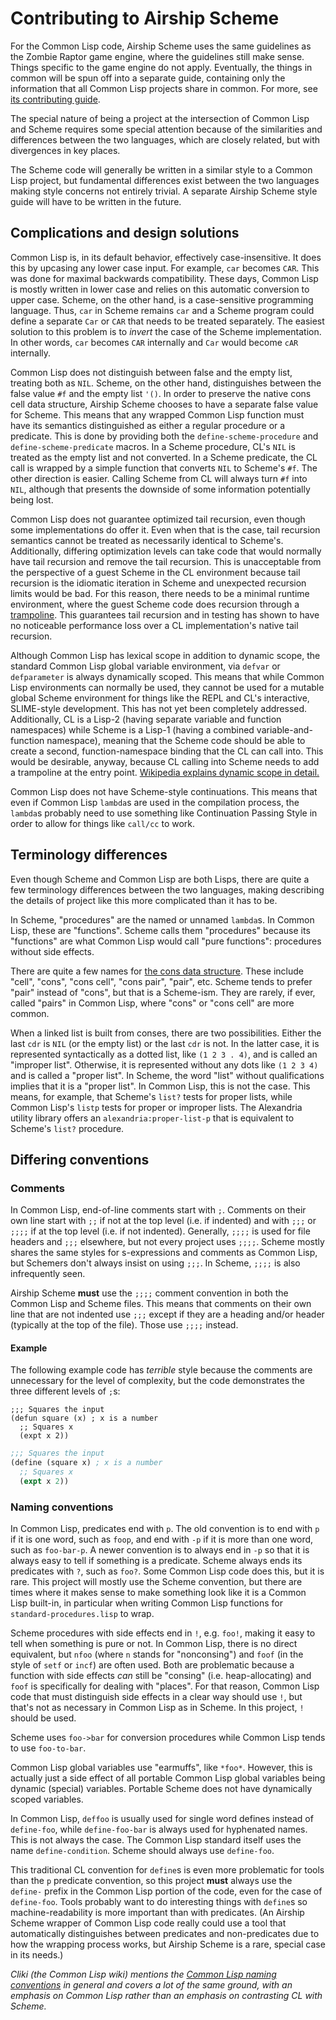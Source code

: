Contributing to Airship Scheme
==============================

For the Common Lisp code, Airship Scheme uses the same guidelines as
the Zombie Raptor game engine, where the guidelines still make sense.
Things specific to the game engine do not apply. Eventually, the
things in common will be spun off into a separate guide, containing
only the information that all Common Lisp projects share in common.
For more, see [its contributing
guide](https://gitlab.com/zombie-raptor/zombie-raptor/-/blob/master/CONTRIBUTING.md).

The special nature of being a project at the intersection of Common
Lisp and Scheme requires some special attention because of the
similarities and differences between the two languages, which are
closely related, but with divergences in key places.

The Scheme code will generally be written in a similar style to a
Common Lisp project, but fundamental differences exist between the two
languages making style concerns not entirely trivial. A separate
Airship Scheme style guide will have to be written in the future.

Complications and design solutions
----------------------------------

Common Lisp is, in its default behavior, effectively case-insensitive.
It does this by upcasing any lower case input. For example, `car`
becomes `CAR`. This was done for maximal backwards compatibility.
These days, Common Lisp is mostly written in lower case and relies on
this automatic conversion to upper case. Scheme, on the other hand, is
a case-sensitive programming language. Thus, `car` in Scheme remains
`car` and a Scheme program could define a separate `Car` or `CAR` that
needs to be treated separately. The easiest solution to this problem
is to *invert* the case of the Scheme implementation. In other words,
`car` becomes `CAR` internally and `Car` would become `cAR`
internally.

Common Lisp does not distinguish between false and the empty list,
treating both as `NIL`. Scheme, on the other hand, distinguishes
between the false value `#f` and the empty list `'()`. In order to
preserve the native cons cell data structure, Airship Scheme chooses
to have a separate false value for Scheme. This means that any wrapped
Common Lisp function must have its semantics distinguished as either a
regular procedure or a predicate. This is done by providing both the
`define-scheme-procedure` and `define-scheme-predicate` macros. In a
Scheme procedure, CL's `NIL` is treated as the empty list and not
converted. In a Scheme predicate, the CL call is wrapped by a simple
function that converts `NIL` to Scheme's `#f`. The other direction is
easier. Calling Scheme from CL will always turn `#f` into `NIL`,
although that presents the downside of some information potentially
being lost.

Common Lisp does not guarantee optimized tail recursion, even though
some implementations do offer it. Even when that is the case, tail
recursion semantics cannot be treated as necessarily identical to
Scheme's. Additionally, differing optimization levels can take code
that would normally have tail recursion and remove the tail recursion.
This is unacceptable from the perspective of a guest Scheme in the CL
environment because tail recursion is the idiomatic iteration in
Scheme and unexpected recursion limits would be bad. For this reason,
there needs to be a minimal runtime environment, where the guest
Scheme code does recursion through a
[trampoline](https://en.wikipedia.org/wiki/Trampoline_(computing)).
This guarantees tail recursion and in testing has shown to have no
noticeable performance loss over a CL implementation's native tail
recursion.

Although Common Lisp has lexical scope in addition to dynamic scope,
the standard Common Lisp global variable environment, via `defvar` or
`defparameter` is always dynamically scoped. This means that while
Common Lisp environments can normally be used, they cannot be used for
a mutable global Scheme environment for things like the REPL and CL's
interactive, SLIME-style development. This has not yet been completely
addressed. Additionally, CL is a Lisp-2 (having separate variable and
function namespaces) while Scheme is a Lisp-1 (having a combined
variable-and-function namespace), meaning that the Scheme code should
be able to create a second, function-namespace binding that the CL can
call into. This would be desirable, anyway, because CL calling into
Scheme needs to add a trampoline at the entry point. [Wikipedia
explains dynamic scope in
detail.](https://en.wikipedia.org/wiki/Scope_(computer_science)#Dynamic_scoping)

Common Lisp does not have Scheme-style continuations. This means that
even if Common Lisp `lambda`s are used in the compilation process, the
`lambda`s probably need to use something like Continuation Passing
Style in order to allow for things like `call/cc` to work.

Terminology differences
-----------------------

Even though Scheme and Common Lisp are both Lisps, there are quite a
few terminology differences between the two languages, making
describing the details of project like this more complicated than it
has to be.

In Scheme, "procedures" are the named or unnamed `lambda`s. In Common
Lisp, these are "functions". Scheme calls them "procedures" because
its "functions" are what Common Lisp would call "pure functions":
procedures without side effects.

There are quite a few names for [the cons data
structure](https://en.wikipedia.org/wiki/Cons). These include "cell",
"cons", "cons cell", "cons pair", "pair", etc. Scheme tends to prefer
"pair" instead of "cons", but that is a Scheme-ism. They are rarely,
if ever, called "pairs" in Common Lisp, where "cons" or "cons cell"
are more common.

When a linked list is built from conses, there are two possibilities.
Either the last `cdr` is `NIL` (or the empty list) or the last `cdr`
is not. In the latter case, it is represented syntactically as a
dotted list, like `(1 2 3 . 4)`, and is called an "improper list".
Otherwise, it is represented without any dots like `(1 2 3 4)` and is
called a "proper list". In Scheme, the word "list" without
qualifications implies that it is a "proper list". In Common Lisp,
this is not the case. This means, for example, that Scheme's `list?`
tests for proper lists, while Common Lisp's `listp` tests for proper
or improper lists. The Alexandria utility library offers an
`alexandria:proper-list-p` that is equivalent to Scheme's `list?`
procedure.

Differing conventions
---------------------

### Comments

In Common Lisp, end-of-line comments start with `;`. Comments on their
own line start with `;;` if not at the top level (i.e. if indented)
and with `;;;` or `;;;;` if at the top level (i.e. if not indented).
Generally, `;;;;` is used for file headers and `;;;` elsewhere, but
not every project uses `;;;;`. Scheme mostly shares the same styles
for s-expressions and comments as Common Lisp, but Schemers don't
always insist on using `;;;`. In Scheme, `;;;;` is also infrequently
seen.

Airship Scheme **must** use the `;;;;` comment convention in both the
Common Lisp and Scheme files. This means that comments on their own
line that are not indented use `;;;` except if they are a heading
and/or header (typically at the top of the file). Those use `;;;;`
instead.

#### Example

The following example code has *terrible* style because the comments
are unnecessary for the level of complexity, but the code demonstrates
the three different levels of `;`s:

```common-lisp
;;; Squares the input
(defun square (x) ; x is a number
  ;; Squares x
  (expt x 2))
```

```scheme
;;; Squares the input
(define (square x) ; x is a number
  ;; Squares x
  (expt x 2))
```

### Naming conventions

In Common Lisp, predicates end with `p`. The old convention is to end
with `p` if it is one word, such as `foop`, and end with `-p` if it is
more than one word, such as `foo-bar-p`. A newer convention is to
always end in `-p` so that it is always easy to tell if something is a
predicate. Scheme always ends its predicates with `?`, such as `foo?`.
Some Common Lisp code does this, but it is rare. This project will
mostly use the Scheme convention, but there are times where it makes
sense to make something look like it is a Common Lisp built-in, in
particular when writing Common Lisp functions for
`standard-procedures.lisp` to wrap.

Scheme procedures with side effects end in `!`, e.g. `foo!`, making it
easy to tell when something is pure or not. In Common Lisp, there is
no direct equivalent, but `nfoo` (where `n` stands for "nonconsing")
and `foof` (in the style of `setf` or `incf`) are often used. Both are
problematic because a function with side effects *can* still be
"consing" (i.e. heap-allocating) and `foof` is specifically for
dealing with "places". For that reason, Common Lisp code that must
distinguish side effects in a clear way should use `!`, but that's not
as necessary in Common Lisp as in Scheme. In this project, `!` should
be used.

Scheme uses `foo->bar` for conversion procedures while Common Lisp
tends to use `foo-to-bar`.

Common Lisp global variables use "earmuffs", like `*foo*`. However,
this is actually just a side effect of all portable Common Lisp global
variables being dynamic (special) variables. Portable Scheme does not
have dynamically scoped variables.

In Common Lisp, `deffoo` is usually used for single word defines
instead of `define-foo`, while `define-foo-bar` is always used for
hyphenated names. This is not always the case. The Common Lisp
standard itself uses the name `define-condition`. Scheme should always
use `define-foo`.

This traditional CL convention for `define`s is even more problematic
for tools than the `p` predicate convention, so this project **must**
always use the `define-` prefix in the Common Lisp portion of the
code, even for the case of `define-foo`. Tools probably want to do
interesting things with `define`s so machine-readability is more
important than with predicates. (An Airship Scheme wrapper of Common
Lisp code really could use a tool that automatically distinguishes
between predicates and non-predicates due to how the wrapping process
works, but Airship Scheme is a rare, special case in its needs.)

*Cliki (the Common Lisp wiki) mentions the [Common Lisp naming
conventions](https://www.cliki.net/Naming+conventions) in general and
covers a lot of the same ground, with an emphasis on Common Lisp
rather than an emphasis on contrasting CL with Scheme.*

